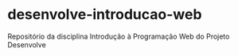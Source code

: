 # desenvolve-introducao-web
Repositório da disciplina Introdução à Programação Web do Projeto Desenvolve
